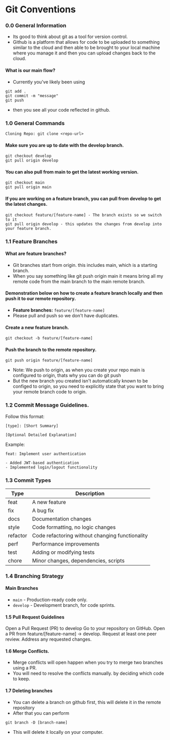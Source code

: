 # Git Conventions

### 0.0 General Information

- Its good to think about git as a tool for version control.
- Github is a platform that allows for code to be uploaded to something similar to the cloud and then able to be brought to your local machine where you manage it and then you can upload changes back to the cloud.

#### What is our main flow?

- Currently you've likely been using

```
git add .
git commit -m "message"
git push
```
- then you see all your code reflected in github. 

### 1.0 General Commands

```
Cloning Repo: git clone <repo-url>
```

#### Make sure you are up to date with the develop branch.

```
git checkout develop
git pull origin develop
```

#### You can also pull from main to get the latest working version. 

```
git checkout main
git pull origin main
```

#### If you are working on a feature branch, you can pull from develop to get the latest changes.

```
git checkout feature/[feature-name] - The branch exists so we switch to it 
git pull origin develop - this updates the changes from develop into your feature branch.
```

### 1.1 Feature Branches

#### What are feature branches?
- Git branches start from origin. this includes main, which is a starting branch.
- When you say something like git push origin main it means bring all my remote code from the main branch to the main remote branch.

#### Demonstration below on how to create a feature branch locally and then push it to our remote repository. 

- **Feature branches:** `feature/[feature-name]`
- Please pull and push so we don't have duplicates.

#### Create a new feature branch.
```
git checkout -b feature/[feature-name]
```
#### Push the branch to the remote repository.
```
git push origin feature/[feature-name]
```

- Note: We push to origin, as when you create your repo main is configured to origin, thats why you can do git push
- But the new branch you created isn't automatically known to be configed to origin, so you need to explicitly state that you want to bring your remote branch code to origin.

### 1.2 Commit Message Guidelines.

Follow this format:
```
[type]: [Short Summary]

[Optional Detailed Explanation]
```
Example:
```
feat: Implement user authentication

- Added JWT-based authentication
- Implemented login/logout functionality
```

### 1.3 Commit Types

| Type      | Description |
|-----------|------------|
| feat      | A new feature |
| fix       | A bug fix |
| docs      | Documentation changes |
| style     | Code formatting, no logic changes |
| refactor  | Code refactoring without changing functionality |
| perf      | Performance improvements |
| test      | Adding or modifying tests |
| chore     | Minor changes, dependencies, scripts |

### 1.4 Branching Strategy

#### Main Branches
- `main` - Production-ready code only.
- `develop` - Development branch, for code sprints. 

#### 1.5 Pull Request Guidelines

Open a Pull Request (PR) to develop
Go to your repository on GitHub.
Open a PR from feature/[feature-name] → develop.
Request at least one peer review.
Address any requested changes.

#### 1.6 Merge Conflicts.
- Merge conflicts will open happen when you try to merge two branches using a PR.
- You will need to resolve the conflicts manually. by deciding which code to keep.

#### 1.7 Deleting branches 
- You can delete a branch on github first, this will delete it in the remote repository
- After that you can perform 
```
git branch -D [branch-name] 
```
- This will delete it locally on your computer. 

